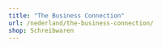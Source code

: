 ```yaml
---
title: "The Business Connection"
url: /nederland/the-business-connection/
shop: Schreibwaren
---
```

